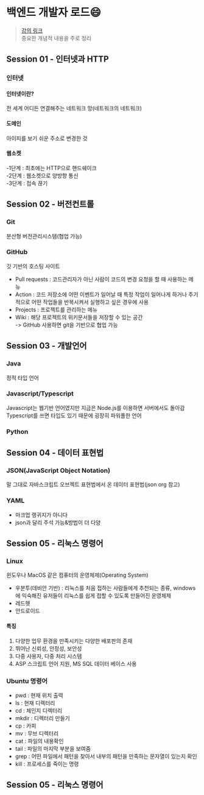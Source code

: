 # 백엔드 개발자 로드😄
>[강의 링크](https://www.inflearn.com/course/%EC%B4%88%EB%B3%B4-%EB%B0%B1%EC%97%94%EB%93%9C-%EA%B0%9C%EB%B0%9C%EC%9E%90-%EB%A1%9C%EB%93%9C%EB%A7%B5)  
>중요한 개념적 내용을 주로 정리  
  
## Session 01 - 인터넷과 HTTP 
### 인터넷
#### 인터넷이란?
전 세계 어디든 연결해주는 네트워크 망(네트워크의 네트워크)  
#### 도메인  
아이피를 보기 쉬운 주소로 변경한 것  
#### 웹소켓  
-1단계 : 최초에는 HTTP으로 핸드쉐이크  
-2단계 : 웹소켓으로 양방향 통신  
-3단계 : 접속 끊기  
  
  
## Session 02 - 버전컨트롤 
### Git
분산형 버전관리시스템(협업 가능)  
### GitHub
깃 기반의 호스팅 사이트  
- Pull requests : 코드관리자가 아닌 사람이 코드의 변경 요청을 할 때 사용하는 메뉴
- Action : 코드 저장소에 어떤 이벤트가 일어날 때 특정 작업이 일어나게 하거나 주기적으로 어떤 작업들을 반복시켜서 실행하고 싶은 경우에 사용  
- Projects : 프로젝트를 관리하는 메뉴
- Wiki : 해당 프로젝트의 위키문서들을 저장할 수 있는 공간  
-> GitHub 사용하면 git을 기반으로 협업 가능  
  
  
## Session 03 - 개발언어  
### Java
정적 타입 언어 
### Javascript/Typescript
Javascript는 웹기반 언어였지만 지금은 Node.js를 이용하면 서버에서도 돌아감  
Typescript를 쓰면 타입도 있기 때문에 굉장히 파워풀한 언어
### Python
  
  
## Session 04 - 데이터 표현법
### JSON(JavaScript Object Notation)  
말 그대로 자바스크립트 오브젝트 표현법에서 온 데이터 표현법(json org 참고)  
### YAML 
- 마크업 랭귀지가 아니다  
- json과 달리 주석 가능&방법이 더 다양
  
  
## Session 05 - 리눅스 명령어
### Linux
윈도우나 MacOS 같은 컴퓨터의 운영체제(Operating System)
- 우분투(데비안 기반)
: 리눅스를 처음 접하는 사람들에게 추천되는 종류, windows에 익숙해진 유저들이 리눅스를 쉽게 접할 수 있도록 만들어진 운영체제
- 레드헷
- 안드로이드
  
#### 특징
1. 다양한 업무 환경을 만족시키는 다양한 배포판의 존재
2. 뛰어난 신뢰성, 안정성, 보안성
3. 다중 사용자, 다중 처리 시스템
4. ASP 스크립트 언어 지원, MS SQL 데이터 베이스 사용

### Ubuntu 명령어
- pwd : 현재 위치 출력
- ls :  현재 디렉터리 
- cd : 체인지 디렉터리
- mkdir : 디렉터리 만들기 
- cp : 카피
- mv : 무브 디렉터리
- cat : 파일의 내용확인 
- tail : 파일의 마지막 부분을 보여줌
- grep : 어떤 파일에서 패턴을 찾아서 내부의 패턴을 만족하는 문자열이 있는지 확인
- kill : 프로세스를 죽이는 명령
  
  
## Session 05 - 리눅스 명령어











  

